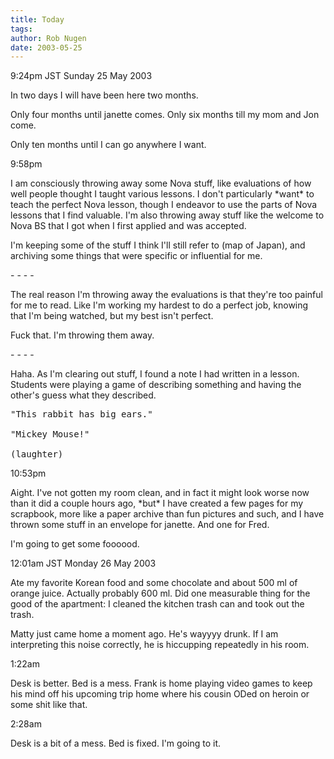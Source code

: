 ```yaml
---
title: Today
tags: 
author: Rob Nugen
date: 2003-05-25
---
```


<p class=date>9:24pm JST Sunday 25 May 2003</p>

<p>In two days I will have been here two months.</p>

<p>Only four months until janette comes.  Only six months till my mom
and Jon come.</p>

<p>Only ten months until I can go anywhere I want.</p>

<p class=date>9:58pm</p>

<p>I am consciously throwing away some Nova stuff, like evaluations of
how well people thought I taught various lessons.  I don't
particularly *want* to teach the perfect Nova lesson, though I
endeavor to use the parts of Nova lessons that I find valuable.  I'm
also throwing away stuff like the welcome to Nova BS that I got when I
first applied and was accepted.</p>

<p>I'm keeping some of the stuff I think I'll still refer to (map of
Japan), and archiving some things that were specific or influential
for me.</p>

<p>- - - -</p>

<p>The real reason I'm throwing away the evaluations is that they're
too painful for me to read.  Like I'm working my hardest to do a
perfect job, knowing that I'm being watched, but my best isn't
perfect.</p>

<p>Fuck that.  I'm throwing them away.</p>

<p>- - - -</p>

<p>Haha. As I'm clearing out stuff, I found a note I had written in a
lesson.   Students were playing a game of describing something and
having the other's guess what they described.</p>

<pre>
"This rabbit has big ears."

"Mickey Mouse!"

(laughter)
</pre>

<p class=date>10:53pm</p>

<p>Aight.  I've not gotten my room clean, and in fact it might look
worse now than it did a couple hours ago, *but* I have created a few
pages for my scrapbook, more like a paper archive than fun pictures
and such, and I have thrown some stuff in an envelope for janette.
And one for Fred.</p>

<p>I'm going to get some foooood.</p>

<p class=date>12:01am JST Monday 26 May 2003</p>

<p>Ate my favorite Korean food and some chocolate and about 500 ml of
orange juice.  Actually probably 600 ml.  Did one measurable thing for
the good of the apartment: I cleaned the kitchen trash can and took
out the trash.</p>

<p>Matty just came home a moment ago.  He's wayyyy drunk.  If I am
interpreting this noise correctly, he is hiccupping repeatedly in his
room.</p>

<p class=date>1:22am</p>

<p>Desk is better.  Bed is a mess.  Frank is home playing video games
to keep his mind off his upcoming trip home where his cousin ODed on
heroin or some shit like that.</p>

<p class=date>2:28am</p>

<p>Desk is a bit of a mess.  Bed is fixed.  I'm going to it.</p>
